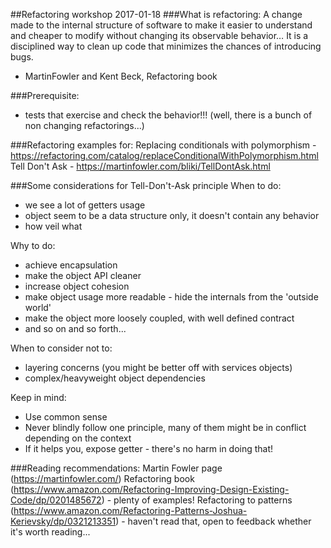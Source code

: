 ##Refactoring workshop 2017-01-18
###What is refactoring:
A change made to the internal structure of software to make it easier to understand and cheaper to modify without changing its observable behavior… It is a disciplined way to clean up code that minimizes the chances of introducing bugs.
- MartinFowler and Kent Beck, Refactoring book

###Prerequisite:
- tests that exercise and check the behavior!!!
(well, there is a bunch of non changing refactorings...)

###Refactoring examples for:
Replacing conditionals with polymorphism - https://refactoring.com/catalog/replaceConditionalWithPolymorphism.html
Tell Don't Ask - https://martinfowler.com/bliki/TellDontAsk.html

###Some considerations for Tell-Don't-Ask principle
When to do:
* we see a lot of getters usage
* object seem to be a data structure only, it doesn't contain any behavior
* how veil what

Why to do:
* achieve encapsulation
* make the object API cleaner
* increase object cohesion
* make object usage more readable - hide the internals from the 'outside world'
* make the object more loosely coupled, with well defined contract
* and so on and so forth...

When to consider not to:
* layering concerns (you might be better off with services objects)
* complex/heavyweight object dependencies

Keep in mind:
* Use common sense
* Never blindly follow one principle, many of them might be in conflict depending on the context
* If it helps you, expose getter - there's no harm in doing that!

###Reading recommendations:
Martin Fowler page (https://martinfowler.com/)
Refactoring book (https://www.amazon.com/Refactoring-Improving-Design-Existing-Code/dp/0201485672) - plenty of examples!
Refactoring to patterns (https://www.amazon.com/Refactoring-Patterns-Joshua-Kerievsky/dp/0321213351) - haven't read that, open to feedback whether it's worth reading...